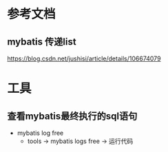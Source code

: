 # 参考文档
## mybatis 传递list
https://blog.csdn.net/jushisi/article/details/106674079
# 工具
## 查看mybatis最终执行的sql语句
* mybatis log free  
  - tools -> mybatis logs free -> 运行代码
